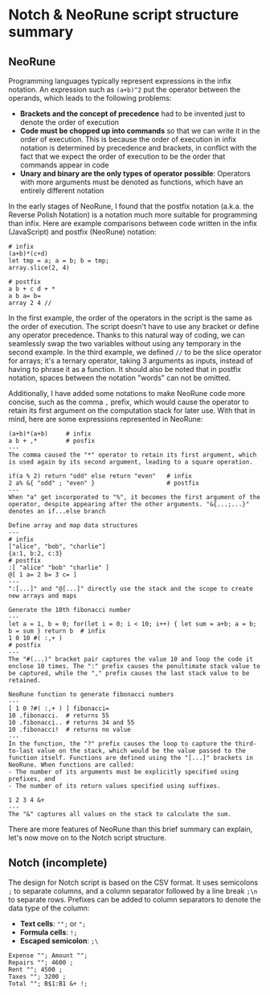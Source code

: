 # Notch & NeoRune script structure summary

## NeoRune

Programming languages typically represent expressions in the infix notation. An expression such as `(a+b)^2` put the operator between the operands, which leads to the following problems:
- **Brackets and the concept of precedence** had to be invented just to denote the order of execution
- **Code must be chopped up into commands** so that we can write it in the order of execution. This is because the order of execution in infix notation is determined by precedence and brackets, in conflict with the fact that we expect the order of execution to be the order that commands appear in code
- **Unary and binary are the only types of operator possible**: Operators with more arguments must be denoted as functions, which have an entirely different notation

In the early stages of NeoRune, I found that the postfix notation (a.k.a. the Reverse Polish Notation) is a notation much more suitable for programming than infix. Here are example comparisons between code written in the infix (JavaScript) and postfix (NeoRune) notation:
```
# infix
(a+b)*(c+d)
let tmp = a; a = b; b = tmp;
array.slice(2, 4)

# postfix
a b + c d + *
a b a= b=
array 2 4 //
```
In the first example, the order of the operators in the script is the same as the order of execution. The script doesn't have to use any bracket or define any operator precedence. Thanks to this natural way of coding, we can seamlessly swap the two variables without using any temporary in the second example. In the third example, we defined `//` to be the slice operator for arrays; it's a ternary operator, taking 3 arguments as inputs, instead of having to phrase it as a function. It should also be noted that in postfix notation, spaces between the notation "words" can not be omitted.

Additionally, I have added some notations to make NeoRune code more concise, such as the comma `,` prefix, which would cause the operator to retain its first argument on the computation stack for later use. With that in mind, here are some expressions represented in NeoRune:
```
(a+b)*(a+b)     # infix
a b + ,*        # posfix
---
The comma caused the "*" operator to retain its first argument, which is used again by its second argument, leading to a square operation.
```
```
if(a % 2) return "odd" else return "even"   # infix
2 a% &{ "odd" ; "even" }                    # postfix
---
When "a" get incorporated to "%", it becomes the first argument of the operator, despite appearing after the other arguments. "&{...;...}" denotes an if...else branch
```
```
Define array and map data structures
---
# infix
["alice", "bob", "charlie"]
{a:1, b:2, c:3}
# postfix
:[ "alice" "bob" "charlie" ]
@[ 1 a= 2 b= 3 c= ]
---
":[...]" and "@[...]" directly use the stack and the scope to create new arrays and maps
```
```
Generate the 10th fibonacci number
---
let a = 1, b = 0; for(let i = 0; i < 10; i++) { let sum = a+b; a = b; b = sum } return b  # infix
1 0 10 #( :,+ )                                                                           # postfix
---
The "#(...)" bracket pair captures the value 10 and loop the code it enclose 10 times. The ":" prefix causes the penultimate stack value to be captured, while the "," prefix causes the last stack value to be retained.
```
```
NeoRune function to generate fibonacci numbers
---
[ 1 0 ?#( :,+ ) ] fibonacci=
10 .fibonacci.  # returns 55
10 .fibonacci.. # returns 34 and 55
10 .fibonacci!  # returns no value
---
In the function, the "?" prefix causes the loop to capture the third-to-last value on the stack, which would be the value passed to the function itself. Functions are defined using the "[...]" brackets in NeoRune. When functions are called:
- The number of its arguments must be explicitly specified using prefixes, and
- The number of its return values specified using suffixes.
```
```
1 2 3 4 &+
---
The "&" captures all values on the stack to calculate the sum.
```
There are more features of NeoRune than this brief summary can explain, let's now move on to the Notch script structure.

## Notch (incomplete)

The design for Notch script is based on the CSV format. It uses semicolons `;` to separate columns, and a column separator followed by a line break `;\n` to separate rows. Prefixes can be added to column separators to denote the data type of the column:
- **Text cells**: `"";` or `";`
- **Formula cells**: `!;`
- **Escaped semicolon**: `;\`
```
Expense ""; Amount "";
Repairs ""; 4600 ;
Rent ""; 4500 ;
Taxes ""; 3200 ;
Total ""; B$1:B1 &+ !;
```